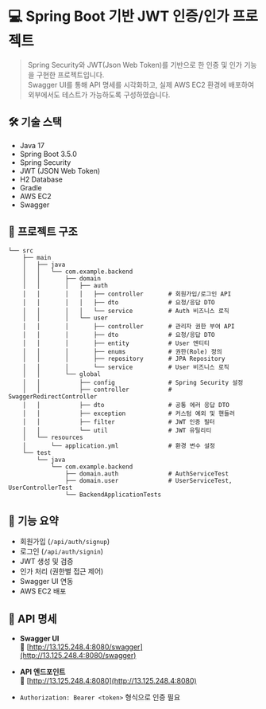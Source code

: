 # 💻 Spring Boot 기반 JWT 인증/인가 프로젝트
> Spring Security와 JWT(Json Web Token)를 기반으로 한 인증 및 인가 기능을 구현한 프로젝트입니다.  
> Swagger UI를 통해 API 명세를 시각화하고, 실제 AWS EC2 환경에 배포하여 외부에서도 테스트가 가능하도록 구성하였습니다.

## 🛠️ 기술 스택
- Java 17
- Spring Boot 3.5.0
- Spring Security
- JWT (JSON Web Token)
- H2 Database
- Gradle
- AWS EC2
- Swagger

## 📁 프로젝트 구조

```
└── src
    ├── main
    │   ├── java
    │   │   └── com.example.backend
    │   │       ├── domain
    │   │       │   ├── auth
    │   │       │   │   ├── controller       # 회원가입/로그인 API
    │   │       │   │   ├── dto              # 요청/응답 DTO
    │   │       │   │   └── service          # Auth 비즈니스 로직
    │   │       │   └── user
    │   │       │       ├── controller       # 관리자 권한 부여 API
    │   │       │       ├── dto              # 요청/응답 DTO
    │   │       │       ├── entity           # User 엔티티
    │   │       │       ├── enums            # 권한(Role) 정의
    │   │       │       ├── repository       # JPA Repository
    │   │       │       └── service          # User 비즈니스 로직
    │   │       └── global
    │   │           ├── config               # Spring Security 설정
    │   │           ├── controller           # SwaggerRedirectController
    │   │           ├── dto                  # 공통 에러 응답 DTO
    │   │           ├── exception            # 커스텀 예외 및 핸들러
    │   │           ├── filter               # JWT 인증 필터
    │   │           └── util                 # JWT 유틸리티
    │   └── resources
    │       └── application.yml              # 환경 변수 설정
    └── test
        └── java
            └── com.example.backend
                ├── domain.auth              # AuthServiceTest
                ├── domain.user              # UserServiceTest, UserControllerTest
                └── BackendApplicationTests  
```

## 🚀 기능 요약
- 회원가입 (`/api/auth/signup`)
- 로그인 (`/api/auth/signin`)
- JWT 생성 및 검증
- 인가 처리 (권한별 접근 제어)
- Swagger UI 연동
- AWS EC2 배포

## 🔎 API 명세

- **Swagger UI**  
  🔗 [http://13.125.248.4:8080/swagger](http://13.125.248.4:8080/swagger)

- **API 엔드포인트**  
  🔗 [http://13.125.248.4:8080](http://13.125.248.4:8080)

- `Authorization: Bearer <token>` 형식으로 인증 필요